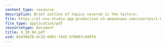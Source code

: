 ```yaml
---
content_type: resource
description: Brief outline of topics covered in the lecture.
file: https://ol-ocw-studio-app-production.s3.amazonaws.com/courses/1-89-environmental-microbiology-fall-2004/84438628dc280401f442678807cdd9f4_9_30_04.pdf
file_type: application/pdf
resourcetype: Document
title: 9_30_04.pdf
uid: 84438628-dc28-0401-f442-678807cdd9f4
---
```

